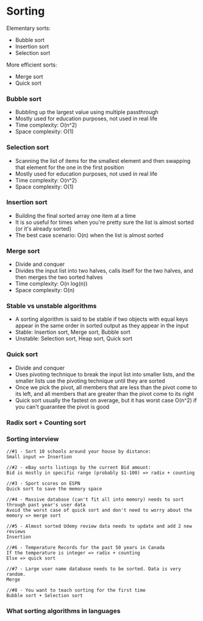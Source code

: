 # Sorting

Elementary sorts:
- Bubble sort
- Insertion sort
- Selection sort

More efficient sorts:
- Merge sort
- Quick sort

### Bubble sort
- Bubbling up the largest value using multiple passthrough
- Mostly used for education purposes, not used in real life
- Time complexity: O(n^2)
- Space complexity: O(1)

### Selection sort
- Scanning the list of items for the smallest element and then swapping that element for the one in the first position
- Mostly used for education purposes, not used in real life
- Time complexity: O(n^2)
- Space complexity: O(1)

### Insertion sort
- Building the final sorted array one item at a time
- It is so useful for times when you're pretty sure the list is almost sorted (or it's already sorted)
- The best case scenario: O(n) when the list is almost sorted

### Merge sort
- Divide and conquer
- Divides the input list into two halves, calls itself for the two halves, and then merges the two sorted halves
- Time complexity: O(n log(n))
- Space complexity: O(n)

### Stable vs unstable algorithms
- A sorting algorithm is said to be stable if two objects with equal keys appear in the same order in sorted output as they appear in the input
- Stable: Insertion sort, Merge sort, Bubble sort
- Unstable: Selection sort, Heap sort, Quick sort

### Quick sort
- Divide and conquer
- Uses pivoting technique to break the input list into smaller lists, and the smaller lists use the pivoting technique until they are sorted
- Once we pick the pivot, all members that are less than the pivot come to its left, and all members that are greater than the pivot come to its right
- Quick sort usually the fastest on average, but it has worst case O(n^2) if you can't guarantee the pivot is good

### Radix sort + Counting sort

### Sorting interview
```
//#1 - Sort 10 schools around your house by distance:
Small input => Insertion

//#2 - eBay sorts listings by the current Bid amount:
Bid is mostly in specific range (probably $1-100) => radix + counting

//#3 - Sport scores on ESPN
Quick sort to save the memory space

//#4 - Massive database (can't fit all into memory) needs to sort through past year's user data
Avoid the worst case of quick sort and don't need to worry about the memory => merge sort

//#5 - Almost sorted Udemy review data needs to update and add 2 new reviews
Insertion

//#6 - Temperature Records for the past 50 years in Canada
If the temperature is integer => radix + counting
Else => quick sort

//#7 - Large user name database needs to be sorted. Data is very random.
Merge

//#8 - You want to teach sorting for the first time
Bubble sort + Selection sort
```

### What sorting algorithms in languages

### 